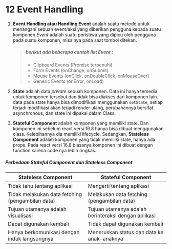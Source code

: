 # 12 Event Handling

1. **Event Handling atau Handling Event** adalah suatu metode untuk menangani sebuah event/aksi yang diberikan pengguna kepada suatu komponen._Event_ adalah suatu peristiwa yang dipicu oleh pengguna pada suatu komponen, misalnya pada saat tombol ditekan.

   > ##### berikut ada beberapa contoh list Event :
   >
   > - Clipboard Events (Promise terpenuhi)
   > - Form Events (onChange, onSubmit)
   > - Mouse Events (onClick, onDoubleClick, onMouseOver)
   > - Generic Events (onError, onLoad)

2. **State** adalah data _private_ sebuah komponen. Data ini hanya tersedia untuk komponen tersebut dan tidak bisa diakses dari komponen lain. data pada state hanya bisa dimodifikasi menggunakan `setState`, setiap terjadi modifikasi akan terjadi render ulang, perubahannya bersifat asynchronous, dan state ini dipakai dalam Class.

3. **Stateful Component** adalah komponen yang memiliki state. Dan komponen ini sebelum react versi 16.8 hanya bisa dibuat menggunakan class. Kelebihannya dia memiliki lifecycle. Sedangkan, **Stateless Component** adalah komponen yang tidak memiliki state, hanya ada props. Pada react versi 16.8 biasanya komponen ini dibuat dengan function karena code nya lebih ringkas.

##### Perbedaan Stateful Component dan Stateless Component

| Stateless Component                              | Stateful Component                                  |
| ------------------------------------------------ | --------------------------------------------------- |
| Tidak tahu tentang aplikasi                      | Mengerti tentang aplikasi                           |
| Tidak melakukan data fetching (pengambilan data) | Melakukan data fetching (pengambilan data)          |
| Tujuan utamanya adalah visualisasi               | Tujuan utamanya adalah berinteraksi dengan aplikasi |
| Dapat digunakan kembali                          | Tidak dapat digunakan kembali                       |
| Hanya berkomunikasi dengan induk langsungnya     | Meneruskan status dan data ke anak-anaknya          |
